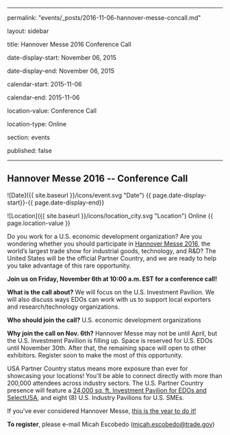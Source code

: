  --- 

 permalink: "events/_posts/2016-11-06-hannover-messe-concall.md" 

 layout: sidebar 

 title: Hannover Messe 2016 Conference Call

 date-display-start: November 06, 2015

 date-display-end: November 06, 2015

 calendar-start: 2015-11-06

 calendar-end: 2015-11-06

 location-value: Conference Call

 location-type: Online

 section: events 

 published: false 

 --- 


## Hannover Messe 2016 -- Conference Call

![Date]({{ site.baseurl }}/icons/event.svg "Date") {{ page.date-display-start}}-{{ page.date-display-end}}

![Location]({{ site.baseurl }}/icons/location_city.svg "Location") Online {{ page.location-value }}


Do you work for a U.S. economic development organization? Are you wondering whether you should participate in [Hannover Messe 2016](http://trade.gov/events/hannovermesse/), the world’s largest trade show for industrial goods, technology, and R&D? The United States will be the official Partner Country, and we are ready to help you take advantage of this rare opportunity.

**Join us on Friday, November 6th at 10:00 a.m. EST for a conference call!**

**What is the call about?** We will focus on the U.S. Investment Pavilion. We will also discuss ways EDOs can work with us to support local exporters and research/technology organizations.

**Who should join the call?** U.S. economic development organizations

**Why join the call on Nov. 6th?** Hannover Messe may not be until April, but the U.S. Investment Pavilion is filling up. Space is reserved for U.S. EDOs until November 30th.  After that, the remaining space will open to other exhibitors.  Register soon to make the most of this opportunity.

USA Partner Country status means more exposure than ever for showcasing your locations! You'll be able to connect directly with more than 200,000 attendees across industry sectors. The U.S. Partner Country presence will feature a [24,000 sq. ft. Investment Pavilion for EDOs and SelectUSA](http://selectusa.commerce.gov/events/selectusa-hannover-messe-2016.html), and eight (8) U.S. Industry Pavilions for U.S. SMEs.  

If you've ever considered Hannover Messe, [this is the year to do it!](http://trade.gov/events/hannovermesse/)

**To register**, please e-mail Micah Escobedo ([micah.escobedo@trade.gov](mailto:micah.escobedo@trade.gov?Subject=Hannover%20Messe%202016%20Conference%20Call%20registration))

